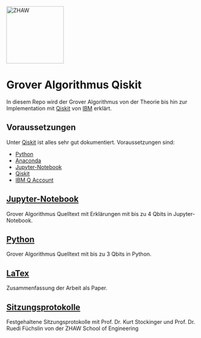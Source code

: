 <img src="README-src/Logo-School-of-Engineering.jpg" alt="ZHAW" width="150"/>

# Grover Algorithmus Qiskit
In diesem Repo wird der Grover Algorithmus von der Theorie bis hin zur Implementation mit [Qiskit](https://qiskit.org/) von [IBM](https://www.ibm.com/ch-de/?ar=1) erklärt.

## Voraussetzungen
Unter [Qiskit](https://github.com/Qiskit) ist alles sehr gut dokumentiert. Voraussetzungen sind:
- [Python](https://www.python.org/downloads/)
- [Anaconda](https://www.anaconda.com/download/)
- [Jupyter-Notebook](https://github.com/jupyter/notebook)
- [Qiskit](https://github.com/Qiskit/qiskit-tutorial/blob/master/INSTALL.md)
- [IBM Q Account](https://www.ibm.com/account/reg/us-en/signup?formid=urx-19776&target=https%3A%2F%2Fwww.ibm.com%2Fch-de%2F%3Far%3D1)

## [Jupyter-Notebook](https://github.com/soultanis/Grover-Algorithmus-Qiskit/tree/master/Jupyter-Notebook)
Grover Algorithmus Quelltext mit Erklärungen mit bis zu 4 Qbits in Jupyter-Notebook.

## [Python](https://github.com/soultanis/Grover-Algorithmus-Qiskit/tree/master/Python)
Grover Algorithmus Quelltext mit bis zu 3 Qbits in Python.  

## [LaTex](https://github.com/soultanis/Grover-Algorithmus-Qiskit/tree/master/LaTex)
Zusammenfassung der Arbeit als Paper.

## [Sitzungsprotokolle](https://github.com/soultanis/Grover-Algorithmus-Qiskit/tree/master/Sitzungsprotokolle)
Festgehaltene Sitzungsprotokolle mit Prof. Dr. Kurt Stockinger und Prof. Dr. Ruedi Füchslin von der ZHAW School of Engineering
